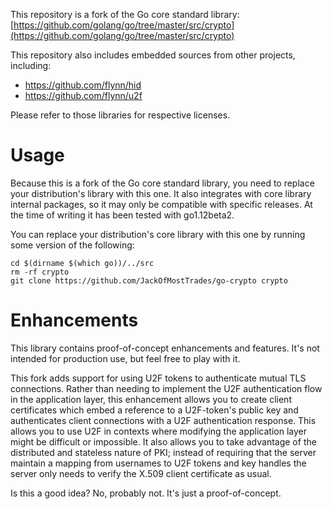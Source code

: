 This repository is a fork of the Go core standard library: [https://github.com/golang/go/tree/master/src/crypto](https://github.com/golang/go/tree/master/src/crypto)

This repository also includes embedded sources from other projects, including:
* https://github.com/flynn/hid
* https://github.com/flynn/u2f

Please refer to those libraries for respective licenses.

Usage
=====

Because this is a fork of the Go core standard library, you need to replace your distribution's library with this one. It also integrates with core library internal packages, so it may only be compatible with specific releases. At the time of writing it has been tested with go1.12beta2.

You can replace your distribution's core library with this one by running some version of the following:

```
cd $(dirname $(which go))/../src
rm -rf crypto
git clone https://github.com/JackOfMostTrades/go-crypto crypto
```

Enhancements
============

This library contains proof-of-concept enhancements and features. It's not intended for production use, but feel free to play with it.

This fork adds support for using U2F tokens to authenticate mutual TLS connections. Rather than needing to implement the U2F authentication flow in the application layer, this enhancement allows you to create client certificates which embed a reference to a U2F-token's public key and authenticates client connections with a U2F authentication response. This allows you to use U2F in contexts where modifying the application layer might be difficult or impossible. It also allows you to take advantage of the distributed and stateless nature of PKI; instead of requiring that the server maintain a mapping from usernames to U2F tokens and key handles the server only needs to verify the X.509 client certificate as usual.

Is this a good idea? No, probably not. It's just a proof-of-concept.

